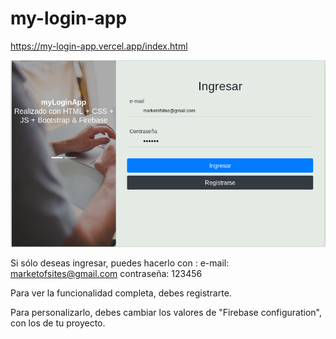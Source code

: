 # my-login-app

https://my-login-app.vercel.app/index.html

![screenshot](https://github.com/xilen0x/my-login-app/blob/master/images/myLoginApp.png)

Si sólo deseas ingresar, puedes hacerlo con :
e-mail: marketofsites@gmail.com
contraseña: 123456

Para ver la funcionalidad completa, debes registrarte.

Para personalizarlo, debes cambiar los valores de "Firebase configuration", con los de tu proyecto.
